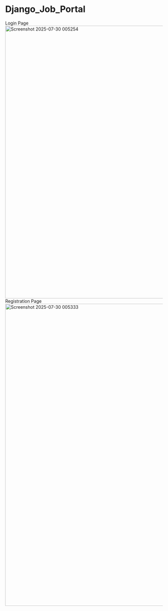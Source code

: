 # Django_Job_Portal
Login Page
<img width="1919" height="872" alt="Screenshot 2025-07-30 005254" src="https://github.com/user-attachments/assets/f4379b6a-0b8e-49af-bd0d-d0906c028c29" />
Registration Page
<img width="1897" height="966" alt="Screenshot 2025-07-30 005333" src="https://github.com/user-attachments/assets/e154d7b0-9201-4534-8043-8cad35d1075e" />

